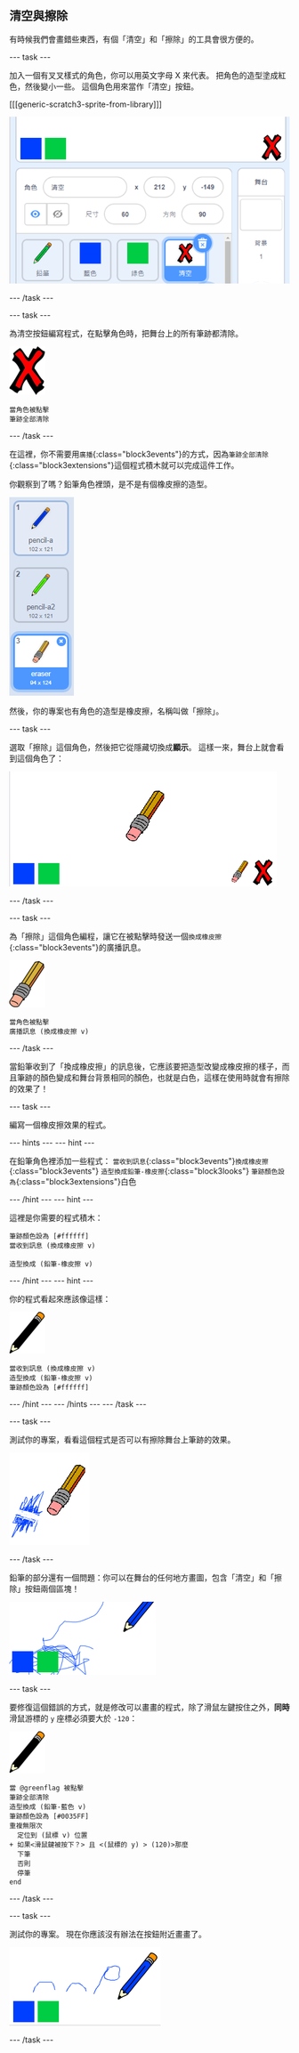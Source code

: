 ## 清空與擦除

有時候我們會畫錯些東西，有個「清空」和「擦除」的工具會很方便的。

\--- task \---

加入一個有叉叉樣式的角色，你可以用英文字母 X 來代表。 把角色的造型塗成紅色，然後變小一些。 這個角色用來當作「清空」按鈕。

[[[generic-scratch3-sprite-from-library]]]

![截圖](images/paint-x.png)

\--- /task \---

\--- task \---

為清空按鈕編寫程式，在點擊角色時，把舞台上的所有筆跡都清除。

![叉叉](images/cross.png)

```blocks3
當角色被點擊
筆跡全部清除
```

\--- /task \---

在這裡，你不需要用`廣播`{:class="block3events"}的方式，因為`筆跡全部清除`{:class="block3extensions"}這個程式積木就可以完成這件工作。

你觀察到了嗎？鉛筆角色裡頭，是不是有個橡皮擦的造型。

![截圖](images/paint-eraser-costume.png)

然後，你的專案也有角色的造型是橡皮擦，名稱叫做「擦除」。

\--- task \---

選取「擦除」這個角色，然後把它從隱藏切換成**顯示**。 這樣一來，舞台上就會看到這個角色了：

![截圖](images/paint-eraser-stage.png)

\--- /task \---

\--- task \---

為「擦除」這個角色編程，讓它在被點擊時發送一個`換成橡皮擦`{:class="block3events"}的廣播訊息。

![橡皮擦](images/eraser.png)

```blocks3
當角色被點擊
廣播訊息 (換成橡皮擦 v)
```

\--- /task \---

當鉛筆收到了「換成橡皮擦」的訊息後，它應該要把造型改變成橡皮擦的樣子，而且筆跡的顏色變成和舞台背景相同的顏色，也就是白色，這樣在使用時就會有擦除的效果了！

\--- task \---

編寫一個橡皮擦效果的程式。

\--- hints \--- \--- hint \---

在鉛筆角色裡添加一些程式： `當收到訊息`{:class="block3events"}`換成橡皮擦`{:class="block3events"} `造型換成鉛筆-橡皮擦`{:class="block3looks"} `筆跡顏色設為`{:class="block3extensions"}白色

\--- /hint \--- \--- hint \---

這裡是你需要的程式積木：

```blocks3
筆跡顏色設為 [#ffffff]
當收到訊息 (換成橡皮擦 v)

造型換成 (鉛筆-橡皮擦 v)
```

\--- /hint \--- \--- hint \---

你的程式看起來應該像這樣：

![鉛筆](images/pencil.png)

```blocks3
當收到訊息 (換成橡皮擦 v)
造型換成 (鉛筆-橡皮擦 v)
筆跡顏色設為 [#ffffff]
```

\--- /hint \--- \--- /hints \--- \--- /task \---

\--- task \---

測試你的專案，看看這個程式是否可以有擦除舞台上筆跡的效果。

![截圖](images/paint-erase-test.png)

\--- /task \---

鉛筆的部分還有一個問題：你可以在舞台的任何地方畫圖，包含「清空」和「擦除」按鈕兩個區塊！

![截圖](images/paint-draw-problem.png)

\--- task \---

要修復這個錯誤的方式，就是修改可以畫畫的程式，除了滑鼠左鍵按住之外，**同時**滑鼠游標的 `y` 座標必須要大於 `-120`：

![鉛筆](images/pencil.png)

```blocks3
當 @greenflag 被點擊
筆跡全部清除
造型換成 (鉛筆-藍色 v)
筆跡顏色設為 [#0035FF]
重複無限次
  定位到 (鼠標 v) 位置
+ 如果<滑鼠鍵被按下？> 且 <(鼠標的 y) > (120)>那麼
  下筆
  否則
  停筆
end
```

\--- /task \---

\--- task \---

測試你的專案。 現在你應該沒有辦法在按鈕附近畫畫了。

![截圖](images/paint-fixed.png)

\--- /task \---